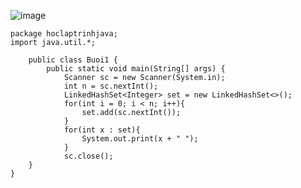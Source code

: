 ![image](https://github.com/user-attachments/assets/e48bcd52-4e33-4182-9636-d4724a92e6fc)

```
package hoclaptrinhjava;
import java.util.*;

    public class Buoi1 {
        public static void main(String[] args) {
            Scanner sc = new Scanner(System.in);
            int n = sc.nextInt();
            LinkedHashSet<Integer> set = new LinkedHashSet<>();
            for(int i = 0; i < n; i++){
                set.add(sc.nextInt());
            }
            for(int x : set){
                System.out.print(x + " ");
            }
            sc.close();
    }
}
```
